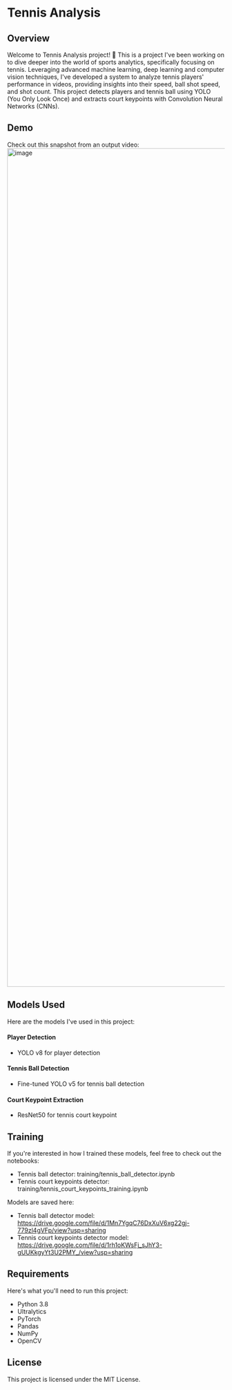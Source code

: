 # Tennis Analysis

## Overview
Welcome to Tennis Analysis project! 🎾 This is a project I've been working on to dive deeper into the world of sports analytics, specifically focusing on tennis. Leveraging advanced machine learning, deep learning and computer vision techniques, I've developed a system to analyze tennis players' performance in videos, providing insights into their speed, ball shot speed, and shot count. This project detects players and tennis ball using YOLO (You Only Look Once) and extracts court keypoints with Convolution Neural Networks (CNNs).

## Demo
Check out this snapshot from an output video:
<img width="1941" alt="image" src="https://github.com/toan-ly/Tennis-Analysis/assets/104543062/5588b5c2-cf72-4eba-ab51-d3e025414dd4">

## Models Used
Here are the models I've used in this project:
#### Player Detection
* YOLO v8 for player detection
#### Tennis Ball Detection
* Fine-tuned YOLO v5 for tennis ball detection
#### Court Keypoint Extraction
* ResNet50 for tennis court keypoint

## Training
If you're interested in how I trained these models, feel free to check out the notebooks:
* Tennis ball detector: training/tennis_ball_detector.ipynb
* Tennis court keypoints detector: training/tennis_court_keypoints_training.ipynb

Models are saved here:
* Tennis ball detector model: https://drive.google.com/file/d/1Mn7YgqC76DxXuV6xg22gj-779zl4gVFp/view?usp=sharing
* Tennis court keypoints detector model: https://drive.google.com/file/d/1rh1oKWsFj_sJhY3-gUUKkgyYt3U2PMY_/view?usp=sharing

## Requirements
Here's what you'll need to run this project:
* Python 3.8
* Ultralytics
* PyTorch
* Pandas
* NumPy
* OpenCV

## License
This project is licensed under the MIT License.
